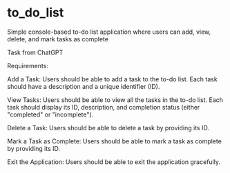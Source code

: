 # to_do_list
Simple console-based to-do list application where users can add, view, delete, and mark tasks as complete

Task from ChatGPT

Requirements:

Add a Task: 
Users should be able to add a task to the to-do list. Each task should have a description and a unique identifier (ID).

View Tasks: Users should be able to view all the tasks in the to-do list. Each task should display its ID, description, and completion status (either "completed" or "incomplete").

Delete a Task: Users should be able to delete a task by providing its ID.

Mark a Task as Complete: Users should be able to mark a task as complete by providing its ID.

Exit the Application: Users should be able to exit the application gracefully.